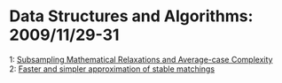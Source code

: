 # Data Structures and Algorithms: 2009/11/29-31  
1: [Subsampling Mathematical Relaxations and Average-case Complexity](https://doi.org/10.48550/arXiv.0911.5526)  
2: [Faster and simpler approximation of stable matchings](https://doi.org/10.48550/arXiv.0911.5660)  